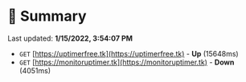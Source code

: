 # 📖 Summary
Last updated: **1/15/2022, 3:54:07 PM**

- `GET` [https://uptimerfree.tk](https://uptimerfree.tk) - **Up** (15648ms)
- `GET` [https://monitoruptimer.tk](https://monitoruptimer.tk) - **Down** (4051ms)
